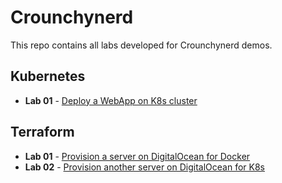 # Crounchynerd

This repo contains all labs developed for Crounchynerd demos.

## Kubernetes
- **Lab 01** - [Deploy a WebApp on K8s cluster](https://github.com/hmonsalv/crounchynerd/tree/main/k8s/001)

## Terraform
- **Lab 01** - [Provision a server on DigitalOcean for Docker](https://github.com/hmonsalv/crounchynerd/tree/main/terraform/001)
- **Lab 02** - [Provision another server on DigitalOcean for K8s](https://github.com/hmonsalv/crounchynerd/tree/main/terraform/002)